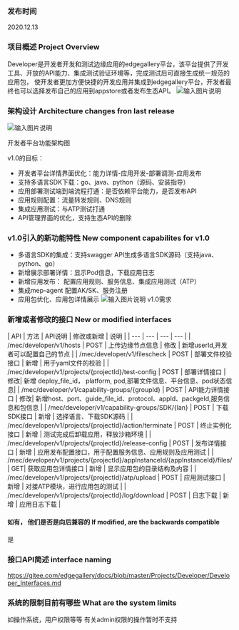 ### 发布时间
2020.12.13

### 项目概述 Project Overview
Developer是开发者开发和测试边缘应用的edgegallery平台，该平台提供了开发工具、开放的API能力、集成测试验证环境等，完成测试后可直接生成统一规范的应用包，
使开发者更加方便快捷的开发应用并集成到edgegallery平台，开发者最终也可以选择发布自己的应用到appstore或者发布生态API。
![输入图片说明](https://images.gitee.com/uploads/images/2020/1116/105533_1d88ae68_7625288.png "屏幕截图.png")

### 架构设计   Architecture changes fron last release
![输入图片说明](https://images.gitee.com/uploads/images/2020/1116/102645_f98a0276_7625288.png "屏幕截图.png")

开发者平台功能架构图

v1.0的目标：
- 开发者平台详情界面优化：能力详情-应用开发-部署调测-应用发布
- 支持多语言SDK下载：go、java、python（源码、安装指导）
- 应用部署测试端到端流程打通：是否依赖平台能力，是否发布API
- 应用规则配置：流量转发规则、DNS规则
- 集成应用测试：与ATP测试打通
- API管理界面的优化，支持生态API的删除

### v1.0引入的新功能特性 New component capabilites for v1.0
* 多语言SDK的集成：支持swagger API生成多语言SDK源码（支持java、python、go）
* 新增展示部署详情：显示Pod信息，下载应用日志
* 新增应用发布： 配置应用规则、服务信息、集成应用测试（ATP）
* 集成mep-agent 配置AK/SK、服务注册
* 应用包优化、应用包详情展示
![输入图片说明](https://images.gitee.com/uploads/images/2020/1116/105641_2d41bc04_7625288.png "屏幕截图.png")
v1.0需求

### 新增或者修改的接口  New or modified interfaces

| API | 方法 | API说明 | 修改或新增 | 说明 |
| --- | --- | --- | --- |
| /mec/developer/v1/hosts | POST | 上传边缘节点信息 | 修改 | 新增userId,开发者可以配置自己的节点 |
| /mec/developer/v1/filescheck | POST | 部署文件校验接口 | 新增 | 用于yaml文件的校验 |
| /mec/developer/v1/projects/{projectId}/test-config | POST | 部署详情接口 | 修改| 新增 deploy_file_id， platform, pod,部署文件信息、平台信息、pod状态信息|
| /mec/developer/v1/capability-groups/{groupId}    | POST | API能力详情接口 | 修改| 新增host、port、guide_file_id、protocol、appId、packgeId,服务信息和包信息 |
| /mec/developer/v1/capability-groups/SDK/{lan} | POST | 下载SDK接口 | 新增 | 选择语言、下载SDK源码 |
| /mec/developer/v1/projects/{projectId}/action/terminate | POST | 终止实例化接口 | 新增 | 测试完成后卸载应用，释放沙箱环境 |
| /mec/developer/v1/projects/{projectId}/release-config | POST | 发布详情接口 | 新增 | 应用发布配置接口，用于配置服务信息、应用规则及应用测试   |
| /mec/developer/v1/projects/{projectId}/appInstanceId/{appInstanceId}/files/ | GET| 获取应用包详情接口 | 新增 | 显示应用包的目录结构及内容 |
| /mec/developer/v1/projects/{projectId}/atp/upload | POST | 应用测试接口 | 新增 | 对接ATP模块，进行应用包的测试 |
| /mec/developer/v1/projects/{projectId}/log/download | POST | 日志下载 | 新增 | 应用日志下载 |

#### 如有， 他们是否是向后兼容的 If modified, are the backwards compatible
是

### 接口API简述 interface naming

https://gitee.com/edgegallery/docs/blob/master/Projects/Developer/Developer_Interfaces.md

### 系统的限制目前有哪些  What are the system limits
如操作系统，用户权限等等
有关admin权限的操作暂时不支持



